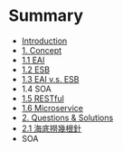 # Summary

* [Introduction](README.md)
* [1. Concept](concept.md)
* [1.1 EAI](1.1-eai.md)
* [1.2 ESB](1.2-esb.md)
* [1.3 EAI v.s. ESB](1.3-eai-v.s.-esb.md)
* 1.4 SOA
* [1.5 RESTful](1.4-restful.md)
* [1.6 Microservice](1.5-microservice.md)
* [2. Questions & Solutions](question-and-solution.md)
* [2.1 海底撈幾根針](2.1.md)
* SOA


